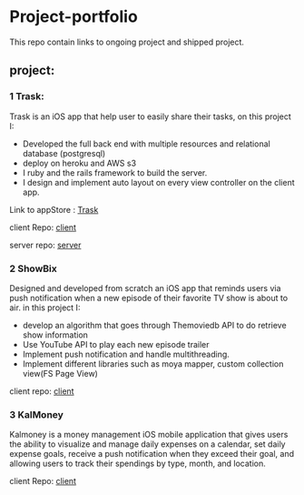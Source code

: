 # Project-portfolio

This repo contain links to ongoing project and shipped project.

## project:

### 1 Trask:

Trask is an iOS app that help user to easily share their tasks, on this project I:

* Developed the  full back end with multiple resources and relational database (postgresql)
* deploy on heroku and AWS s3  
* I ruby and the rails framework to build the server.
* I design and implement auto layout on every view controller on the client app.

Link to appStore : [Trask](https://itunes.apple.com/us/app/trask/id1364258920?mt=8)

client Repo:
[client](https://github.com/ShennyO/Chore-Client-Development)

server repo:
[server](https://github.com/ShennyO/ChorekeeperServer)

### 2 ShowBix

Designed and developed from scratch an iOS app that reminds users via push notification when a new episode of their favorite TV show is about to air. in this project I:
 * develop an algorithm that goes through Themoviedb API to do retrieve show information
 * Use YouTube API to play each new episode trailer
 * Implement push notification and handle multithreading.
 * Implement different libraries such as moya mapper, custom collection view(FS Page View)

 client repo:
 [client](https://github.com/yveslym/tv-show-manager)


 ### 3 KalMoney

Kalmoney is a money management iOS mobile application that gives users the ability to visualize and manage daily expenses on a calendar, set daily expense goals, receive a push notification when they exceed their goal, and allowing users to track their spendings by type, month, and location.

client Repo:
[client](https://github.com/yveslym/Core-Team-Project)
